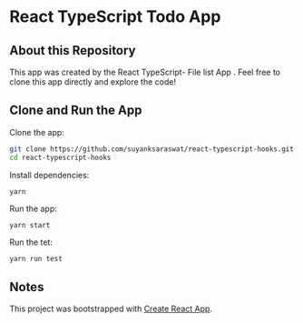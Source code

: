# React TypeScript Todo App

## About this Repository

This app was created by the React TypeScript- File list App . Feel free to clone this app directly and explore the code!

## Clone and Run the App

Clone the app:

```bash
git clone https://github.com/suyanksaraswat/react-typescript-hooks.git
cd react-typescript-hooks
```

Install dependencies:

```bash
yarn
```

Run the app:

```
yarn start
```

Run the tet:

```
yarn run test
```

## Notes

This project was bootstrapped with [Create React App](https://github.com/facebook/create-react-app).
